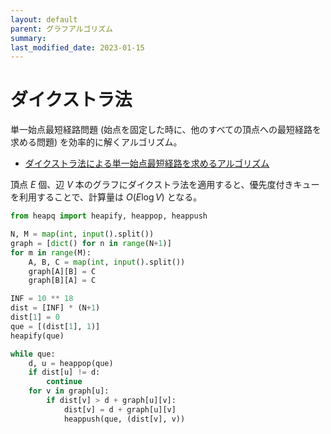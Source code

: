 ```yaml
---
layout: default
parent: グラフアルゴリズム
summary: 
last_modified_date: 2023-01-15
---
```


# ダイクストラ法

単一始点最短経路問題 (始点を固定した時に、他のすべての頂点への最短経路を求める問題) を効率的に解くアルゴリズム。

- [ダイクストラ法による単一始点最短経路を求めるアルゴリズム](https://algo-logic.info/dijkstra/)

頂点 $E$ 個、辺 $V$ 本のグラフにダイクストラ法を適用すると、優先度付きキューを利用することで、計算量は $O(E \log V)$ となる。

```python
from heapq import heapify, heappop, heappush

N, M = map(int, input().split())
graph = [dict() for n in range(N+1)]
for m in range(M):
    A, B, C = map(int, input().split())
    graph[A][B] = C
    graph[B][A] = C

INF = 10 ** 18
dist = [INF] * (N+1)
dist[1] = 0
que = [(dist[1], 1)]
heapify(que)

while que:
    d, u = heappop(que)
    if dist[u] != d:
        continue
    for v in graph[u]:
        if dist[v] > d + graph[u][v]:
            dist[v] = d + graph[u][v]
            heappush(que, (dist[v], v))
```
